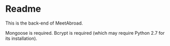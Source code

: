 # Readme
This is the back-end of MeetAbroad.

Mongoose is required. Bcrypt is required (which may require Python 2.7 for its installation).